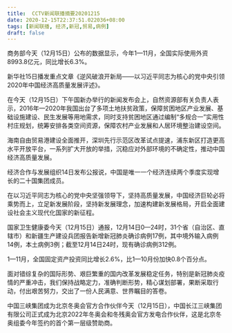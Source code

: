 ```yaml
---
title:  CCTV新闻联播摘要20201215
date: 2020-12-15T22:37:51.022036+08:00
tags: [新闻联播, 经济,新冠,贸易,病例]
draft: false
---
```


商务部今天（12月15日）公布的数据显示，今年1—11月，全国实际使用外资8993.8亿元，同比增长6.3%。

新华社15日播发重点文章《逆风破浪开新局——以习近平同志为核心的党中央引领2020年中国<span class="keywords_content">经济</span>高质量发展评述》。

在今天（12月15日）下午国新办举行的新闻发布会上，自然资源部有关负责人表示，2016年—2020年我国出台了多项土地扶贫政策，保障贫困地区产业发展、基础设施建设、民生发展等用地需求，同时支持贫困地区通过编制“多规合一”实用性村庄规划，统筹安排各类空间资源，保障农村产业发展和人居环境整治建设空间。

海南自由<span class="keywords_fund">贸易</span>港建设全面推开，深圳先行示范区改革试点提速，浦东新区打造更高水平开放平台，一系列扩大开放的举措，沉稳应对外部环境的不确定性，推动中国<span class="keywords_content">经济</span>高质量发展。

<span class="keywords_content">经济</span>合作与发展组织14日发布公报说，中国是唯一一个<span class="keywords_content">经济</span>连续两个季度实现增长的二十国集团成员。

在以习近平同志为核心的党中央坚强领导下，坚持高质量发展，中国<span class="keywords_content">经济</span>巨轮必将乘势而上，立足新发展阶段，坚持新发展理念，加速构建新发展格局，开启全面建设社会主义现代化国家的新征程。

国家卫生健康委今天（12月15日）通报，12月14日0—24时，31个省（自治区、直辖市）和新疆生产建设兵团报告新增<span class="keywords_content">新冠</span>肺炎确诊<span class="keywords_content">病例</span>17例，其中境外输入<span class="keywords_content">病例</span>14例，本土<span class="keywords_content">病例</span>3例；截至12月14日24时，现有确诊<span class="keywords_content">病例</span>312例。

1—11月，全国固定资产投资同比增长2.6%，比1—10月份加快0.8个百分点。

面对错综复杂的国际形势、艰巨繁重的国内改革发展稳定任务，特别是<span class="keywords_content">新冠</span>肺炎疫情的严重冲击，我们保持战略定力，准确判断形势，精心谋划部署，果断采取行动，付出艰苦努力，交出了一份人民满意、世界瞩目的答卷。

中国三峡集团成为北京冬奥会官方合作伙伴今天（12月15日），中国长江三峡集团有限公司正式成为北京2022年冬奥会和冬残奥会官方发电合作伙伴，这是北京冬奥组委今年签约的首个第一层级赞助商。
